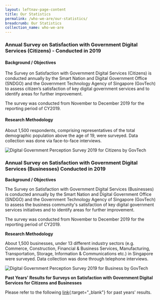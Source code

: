 ```yaml
---
layout: leftnav-page-content
title: Our Statistics
permalink: /who-we-are/our-statistics/
breadcrumb: Our Statistics
collection_name: who-we-are
---
```

### **Annual Survey on Satisfaction with Government Digital Services (Citizens) - Conducted in 2019**

#### **Background / Objectives**
The Survey on Satisfaction with Government Digital Services (Citizens) is conducted annually by the Smart Nation and Digital Government Office (SNDGO) and the Government Technology Agency of Singapore (GovTech) to assess citizen’s satisfaction of key digital government services and to identify areas for further improvement.

The survey was conducted from November to December 2019 for the reporting period of CY2019.

#### **Research Methodology**

About 1,500 respondents, comprising representatives of the total demographic population above the age of 19, were surveyed. Data collection was done via face-to-face interviews.

![Digital Government Perception Survey 2019 for Citizens by GovTech](/images/our-statistics/Digital-Government-Perception-2019-Citizen-GovTech-Smart-Nation-study.png)
### **Annual Survey on Satisfaction with Government Digital Services (Businesses) Conducted in 2019**

**Background / Objectives**

The Survey on Satisfaction with Government Digital Services (Businesses) is conducted annually by the Smart Nation and Digital Government Office (SNDGO) and the Government Technology Agency of Singapore (GovTech) to assess the business community's satisfaction of key digital government services initiatives and to identify areas for further improvement.

The survey was conducted from November to December 2019 for the reporting period of CY2019.

**Research Methodology**

About 1,500 businesses, under 13 different industry sectors (e.g. Commerce, Construction, Financial & Business Services, Manufacturing, Transportation, Storage, Information & Communications etc.) in Singapore were surveyed. Data collection was done through telephone interviews.

![Digital Government Perception Survey 2019 for Business by GovTech](/images/our-statistics/Digital-Government-Perception-2019-Business-GovTech-Smart-Nation-study-2019v2.png)


**Past Years' Results for Surveys on Satisfaction with Government Digital Services for Citizens and Businesses**

Please refer to the following [link](/digital-government-perception-survey/){:target="_blank"} for past years' results.

